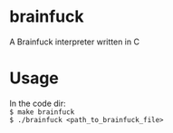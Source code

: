 # brainfuck
A Brainfuck interpreter written in C

# Usage
In the code dir:  
`$ make brainfuck`  
`$ ./brainfuck <path_to_brainfuck_file>`
